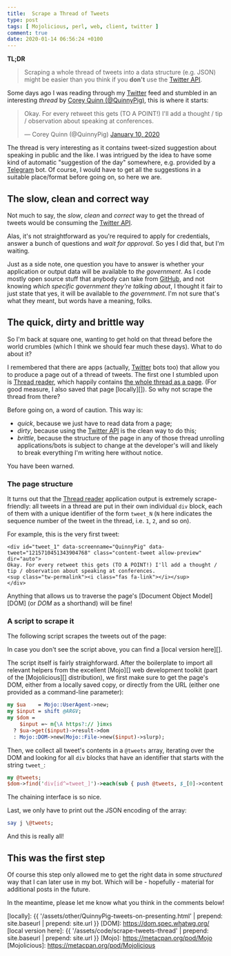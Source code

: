 ```yaml
---
title:  Scrape a Thread of Tweets
type: post
tags: [ Mojolicious, perl, web, client, twitter ]
comment: true
date: 2020-01-14 06:56:24 +0100
---
```


**TL;DR**

> Scraping a whole thread of tweets into a data structure (e.g. JSON) might
> be easier than you think if you **don't** use the [Twitter API][].

Some days ago I was reading through my [Twitter][] feed and stumbled in an
interesting *thread* by [Corey Quinn (@QuinnyPig)][QuinnyPig], this is where
it starts:

<blockquote class="twitter-tweet"><p lang="en" dir="ltr">Okay. For every retweet this gets (TO A POINT!) I&#39;ll add a thought / tip / observation about speaking at conferences.</p>&mdash; Corey Quinn (@QuinnyPig) <a href="https://twitter.com/QuinnyPig/status/1215710451343904768?ref_src=twsrc%5Etfw">January 10, 2020</a></blockquote> <script async src="https://platform.twitter.com/widgets.js" charset="utf-8"></script> 

The thread is very interesting as it contains tweet-sized suggestion about
speaking in public and the like. I was intrigued by the idea to have some
kind of automatic "suggestion of the day" somewhere, e.g. provided by a
[Telegram][] bot. Of course, I would have to get all the suggestions in a
suitable place/format before going on, so here we are.

## The slow, clean and correct way

Not much to say, the *slow*, *clean* and *correct* way to get the thread
of tweets would be consuming the [Twitter API][].

Alas, it's not straightforward as you're required to apply for credentials,
answer a bunch of questions and *wait for approval*. So yes I did that, but
I'm waiting.

Just as a side note, one question you have to answer is whether your
application or output data will be available to *the government*. As I code
mostly open source stuff that anybody can take from [GitHub][], and not
knowing *which specific government they're talking about*, I thought it fair
to just state that yes, it will be available to *the government*. I'm not
sure that's what they meant, but words have a meaning, folks.

## The quick, dirty and brittle way

So I'm back at square one, wanting to get hold on that thread before the
world crumbles (which I think we should fear much these days). What to do
about it?

I remembered that there are apps (actually, [Twitter][] bots too) that allow
you to produce a page out of a thread of tweets. The first one I stumbled
upon is [Thread reader][], which happily contains [the whole thread as a
page][the-thread]. (For good measure, I also saved that page [locally][]).
So why not scrape the thread from there?

Before going on, a word of caution. This way is:

- *quick*, because we just have to read data from a page;
- *dirty*, because using the [Twitter API][] is the clean way to do this;
- *brittle*, because the structure of the page in any of those thread
  unrolling applications/bots is subject to change at the developer's will
  and likely to break everything I'm writing here without notice.

You have been warned.

### The page structure

It turns out that the [Thread reader][] application output is extremely
scrape-friendly: all tweets in a thread are put in their own individual
`div` block, each of them with a unique identifier of the form `tweet_N`
(`N` here indicates the sequence number of the tweet in the thread, i.e.
`1`, `2`, and so on).

For example, this is the very first tweet:

```
<div id="tweet_1" data-screenname="QuinnyPig" data-tweet="1215710451343904768" class="content-tweet allow-preview" dir="auto">
Okay. For every retweet this gets (TO A POINT!) I'll add a thought / tip / observation about speaking at conferences.
<sup class="tw-permalink"><i class="fas fa-link"></i></sup>
</div>
```

Anything that allows us to traverse the page's [Document Object Model][DOM]
(or *DOM* as a shorthand) will be fine!

### A script to scrape it

The following script scrapes the tweets out of the page:

<script src="https://gitlab.com/polettix/notechs/snippets/1929163.js"></script>

In case you don't see the script above, you can find a [local version
here][].

The script itself is fairly straighforward. After the boilerplate to import
all relevant helpers from the excellent [Mojo][] web development toolkit
(part of the [Mojolicious][] distribution), we first make sure to get the
page's DOM, either from a locally saved copy, or directly from the URL
(either one provided as a command-line parameter):

```perl
my $ua    = Mojo::UserAgent->new;
my $input = shift @ARGV;
my $dom =
    $input =~ m{\A https?:// }imxs
  ? $ua->get($input)->result->dom
  : Mojo::DOM->new(Mojo::File->new($input)->slurp);
```

Then, we collect all tweet's contents in a `@tweets` array, iterating over
the DOM and looking for all `div` blocks that have an identifier that starts
with the string `tweet_`:

```perl
my @tweets;
$dom->find('div[id^=tweet_]')->each(sub { push @tweets, $_[0]->content });
```

The chaining interface is so nice.

Last, we only have to print out the JSON encoding of the array:

```perl
say j \@tweets;
```

And this is really all!

## This was the first step

Of course this step only allowed me to get the right data in some
*structured* way that I can later use in my bot. Which will be - hopefully -
material for additional posts in the future.

In the meantime, please let me know what you think in the comments below!


[Twitter API]: https://developer.twitter.com/
[Twitter]: https://twitter.com/
[QuinnyPig]: https://twitter.com/QuinnyPig
[Telegram]: https://telegram.org/
[GitHub]: https://github.com/
[Thread reader]: threadreaderapp
[the-thread]: https://threadreaderapp.com/thread/1215710451343904768.html
[locally]: {{ '/assets/other/QuinnyPig-tweets-on-presenting.html' | prepend: site.baseurl | prepend: site.url }}
[DOM]: https://dom.spec.whatwg.org/
[local version here]: {{ '/assets/code/scrape-tweets-thread' | prepend: site.baseurl | prepend: site.url }}
[Mojo]: https://metacpan.org/pod/Mojo
[Mojolicious]: https://metacpan.org/pod/Mojolicious
